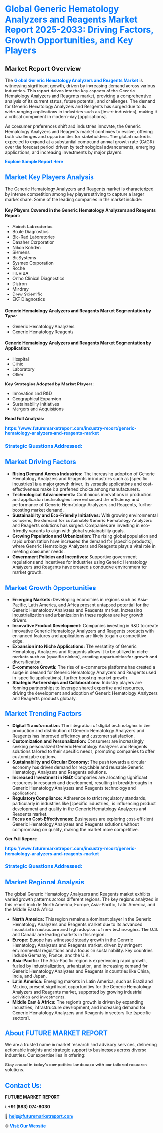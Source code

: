 <h1 style="color: #007BFF;">Global Generic Hematology Analyzers and Reagents Market Report 2025-2033: Driving Factors, Growth Opportunities, and Key Players</h1>

<section id="overview">
<h2>Market Report Overview</h2>
<p>The <a href="https://www.futuremarketreport.com/industry-report/generic-hematology-analyzers-and-reagents-market" style="color: #007BFF; text-decoration: none;"><strong>Global Generic Hematology Analyzers and Reagents Market</strong></a> is witnessing significant growth, driven by increasing demand across various industries. This report delves into the key aspects of the Generic Hematology Analyzers and Reagents market, providing a comprehensive analysis of its current status, future potential, and challenges. The demand for Generic Hematology Analyzers and Reagents has surged due to its wide-ranging applications in industries such as [insert industries], making it a critical component in modern-day [applications].</p>
<p>As consumer preferences shift and industries innovate, the Generic Hematology Analyzers and Reagents market continues to evolve, offering both challenges and opportunities for stakeholders. The global market is expected to expand at a substantial compound annual growth rate (CAGR) over the forecast period, driven by technological advancements, emerging applications, and increasing investments by major players.</p>
</section>

<section id="overview">
<p><a href="https://www.futuremarketreport.com/request-sample/reportId=79250" style="color: #007BFF; text-decoration: none;"><strong>Explore Sample Report Here</strong></a></p>
</section>

<section id="key-players">
<h2 style="color: #007BFF;">Market Key Players Analysis</h2>
<p>The Generic Hematology Analyzers and Reagents market is characterized by intense competition among key players striving to capture a larger market share. Some of the leading companies in the market include:</p>
<h4>Key Players Covered in the Generic Hematology Analyzers and Reagents Report:</h4>
<ul><li>Abbott Laboratories</li><li>Boule Diagnostics</li><li>Bio-Rad Laboratories</li><li>Danaher Corporation</li><li>Nihon Kohden</li><li>Siemens</li><li>BioSystems</li><li>Sysmex Corporation</li><li>Roche</li><li>HORIBA</li><li>Ortho Clinical Diagnostics</li><li>Diatron</li><li>Mindray</li><li>Drew Scientific</li><li>EKF Diagnostics</li></ul>
<h4>Generic Hematology Analyzers and Reagents Market Segmentation by Type:</h4>
<ul><li>Generic Hematology Analyzers</li><li>Generic Hematology Reagents</li></ul>

<h4>Generic Hematology Analyzers and Reagents Market Segmentation by Application:</h4>
<ul><li>Hospital</li><li>Clinic</li><li>Laboratory</li><li>Other</li></ul>
<p><strong>Key Strategies Adopted by Market Players:</strong></p>
<ul>
<li>Innovation and R&D</li>
<li>Geographical Expansion</li>
<li>Sustainability Initiatives</li>
<li>Mergers and Acquisitions</li>
</ul>
</section>

<section>
<p><strong>Read Full Analysis: </strong></p><a href="https://www.futuremarketreport.com/industry-report/generic-hematology-analyzers-and-reagents-market" style="color: #007BFF; text-decoration: none;"><strong>https://www.futuremarketreport.com/industry-report/generic-hematology-analyzers-and-reagents-market</strong></a>
<h3 style="color: #007BFF;">Strategic Questions Addressed:</h3>
</section>

<section id="driving-factors">
<h2 style="color: #007BFF;">Market Driving Factors</h2>
<ul>
<li><strong>Rising Demand Across Industries:</strong> The increasing adoption of Generic Hematology Analyzers and Reagents in industries such as [specific industries] is a major growth driver. Its versatile applications and cost-effectiveness make it a preferred choice among manufacturers.</li>
<li><strong>Technological Advancements:</strong> Continuous innovations in production and application technologies have enhanced the efficiency and performance of Generic Hematology Analyzers and Reagents, further boosting market demand.</li>
<li><strong>Sustainability and Eco-Friendly Initiatives:</strong> With growing environmental concerns, the demand for sustainable Generic Hematology Analyzers and Reagents solutions has surged. Companies are investing in eco-friendly variants to align with global sustainability goals.</li>
<li><strong>Growing Population and Urbanization:</strong> The rising global population and rapid urbanization have increased the demand for [specific products], where Generic Hematology Analyzers and Reagents plays a vital role in meeting consumer needs.</li>
<li><strong>Government Policies and Incentives:</strong> Supportive government regulations and incentives for industries using Generic Hematology Analyzers and Reagents have created a conducive environment for market growth.</li>
</ul>
</section>

<section id="growth-opportunities">
<h2 style="color: #007BFF;">Market Growth Opportunities</h2>
<ul>
<li><strong>Emerging Markets:</strong> Developing economies in regions such as Asia-Pacific, Latin America, and Africa present untapped potential for the Generic Hematology Analyzers and Reagents market. Increasing industrialization and urbanization in these regions are key growth drivers.</li>
<li><strong>Innovative Product Development:</strong> Companies investing in R&D to create innovative Generic Hematology Analyzers and Reagents products with enhanced features and applications are likely to gain a competitive edge.</li>
<li><strong>Expansion into Niche Applications:</strong> The versatility of Generic Hematology Analyzers and Reagents allows it to be utilized in niche markets such as [specific niches], creating opportunities for growth and diversification.</li>
<li><strong>E-commerce Growth:</strong> The rise of e-commerce platforms has created a surge in demand for Generic Hematology Analyzers and Reagents used in [specific applications], further boosting market growth.</li>
<li><strong>Strategic Partnerships and Collaborations:</strong> Industry players are forming partnerships to leverage shared expertise and resources, driving the development and adoption of Generic Hematology Analyzers and Reagents products globally.</li>
</ul>
</section>

<section id="trending-factors">
<h2 style="color: #007BFF;">Market Trending Factors</h2>
<ul>
<li><strong>Digital Transformation:</strong> The integration of digital technologies in the production and distribution of Generic Hematology Analyzers and Reagents has improved efficiency and customer satisfaction.</li>
<li><strong>Customization and Personalization:</strong> Consumers are increasingly seeking personalized Generic Hematology Analyzers and Reagents solutions tailored to their specific needs, prompting companies to offer customizable options.</li>
<li><strong>Sustainability and Circular Economy:</strong> The push towards a circular economy has driven demand for recyclable and reusable Generic Hematology Analyzers and Reagents solutions.</li>
<li><strong>Increased Investment in R&D:</strong> Companies are allocating significant resources to research and development, resulting in breakthroughs in Generic Hematology Analyzers and Reagents technology and applications.</li>
<li><strong>Regulatory Compliance:</strong> Adherence to strict regulatory standards, particularly in industries like [specific industries], is influencing product development and quality in the Generic Hematology Analyzers and Reagents market.</li>
<li><strong>Focus on Cost-Effectiveness:</strong> Businesses are exploring cost-efficient Generic Hematology Analyzers and Reagents solutions without compromising on quality, making the market more competitive.</li>
</ul>
</section>

<section>
<p><strong>Get Full Report: </strong></p><a href="https://www.futuremarketreport.com/industry-report/generic-hematology-analyzers-and-reagents-market" style="color: #007BFF; text-decoration: none;"><strong>https://www.futuremarketreport.com/industry-report/generic-hematology-analyzers-and-reagents-market</strong></a>
<h3 style="color: #007BFF;">Strategic Questions Addressed:</h3>
</section>


<section id="regional-analysis">
<h2 style="color: #007BFF;">Market Regional Analysis</h2>
<p>The global Generic Hematology Analyzers and Reagents market exhibits varied growth patterns across different regions. The key regions analyzed in this report include North America, Europe, Asia-Pacific, Latin America, and the Middle East & Africa:</p>
<ul>
<li><strong>North America:</strong> This region remains a dominant player in the Generic Hematology Analyzers and Reagents market due to its advanced industrial infrastructure and high adoption of new technologies. The U.S. and Canada are leading markets in this region.</li>
<li><strong>Europe:</strong> Europe has witnessed steady growth in the Generic Hematology Analyzers and Reagents market, driven by stringent environmental regulations and a focus on sustainability. Key countries include Germany, France, and the U.K.</li>
<li><strong>Asia-Pacific:</strong> The Asia-Pacific region is experiencing rapid growth, fueled by industrialization, urbanization, and increasing demand for Generic Hematology Analyzers and Reagents in countries like China, India, and Japan.</li>
<li><strong>Latin America:</strong> Emerging markets in Latin America, such as Brazil and Mexico, present significant opportunities for the Generic Hematology Analyzers and Reagents market, supported by growing industrial activities and investments.</li>
<li><strong>Middle East & Africa:</strong> The region’s growth is driven by expanding industries, infrastructure development, and increasing demand for Generic Hematology Analyzers and Reagents in sectors like [specific sectors].</li>
</ul>
</section>

<footer>
<h2 style="color: #007BFF;">About FUTURE MARKET REPORT</h2>
<p>We are a trusted name in market research and advisory services, delivering actionable insights and strategic support to businesses across diverse industries. Our expertise lies in offering:</p>

<p>Stay ahead in today’s competitive landscape with our tailored research solutions.</p>

<h2 style="color: #007BFF;">Contact Us:</h2>
<p><strong>FUTURE MARKET REPORT</strong></p>
<p>📞 <strong>+91 (883) 074-8030</strong></p>
<p>📧 <strong><a href="mailto:help@futuremarketreport.com" style="color: #007BFF;">help@futuremarketreport.com</a></strong></p>
<p>🌐 <strong><a href="https://www.futuremarketreport.com/" style="color: #007BFF;">Visit Our Website</a></strong></p>
</footer>